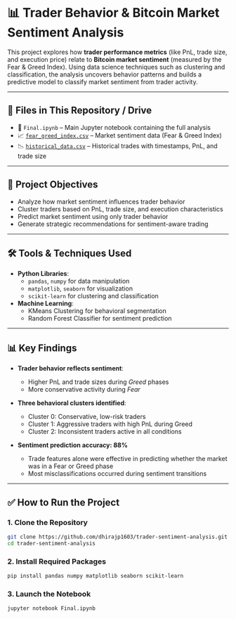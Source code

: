 # 📊 Trader Behavior & Bitcoin Market Sentiment Analysis

This project explores how **trader performance metrics** (like PnL, trade size, and execution price) relate to **Bitcoin market sentiment** (measured by the Fear & Greed Index). Using data science techniques such as clustering and classification, the analysis uncovers behavior patterns and builds a predictive model to classify market sentiment from trader activity.

---

## 📁 Files in This Repository / Drive

- 📓 `Final.ipynb` – Main Jupyter notebook containing the full analysis  
- 📈 [`fear_greed_index.csv`](https://drive.google.com/file/d/1PgQC0tO8XN-wqkNyghWc_-mnrYv_nhSf/view?usp=sharing) – Market sentiment data (Fear & Greed Index)  
- 📉 [`historical_data.csv`](https://drive.google.com/file/d/1IAfLZwu6rJzyWKgBToqwSmmVYU6VbjVs/view?usp=sharing) – Historical trades with timestamps, PnL, and trade size  

---

## 🎯 Project Objectives

- Analyze how market sentiment influences trader behavior
- Cluster traders based on PnL, trade size, and execution characteristics
- Predict market sentiment using only trader behavior
- Generate strategic recommendations for sentiment-aware trading

---

## 🛠️ Tools & Techniques Used

- **Python Libraries**:
  - `pandas`, `numpy` for data manipulation
  - `matplotlib`, `seaborn` for visualization
  - `scikit-learn` for clustering and classification
- **Machine Learning**:
  - KMeans Clustering for behavioral segmentation
  - Random Forest Classifier for sentiment prediction

---

## 📊 Key Findings

- **Trader behavior reflects sentiment**:
  - Higher PnL and trade sizes during _Greed_ phases
  - More conservative activity during _Fear_
  
- **Three behavioral clusters identified**:
  - Cluster 0: Conservative, low-risk traders
  - Cluster 1: Aggressive traders with high PnL during Greed
  - Cluster 2: Inconsistent traders active in all conditions

- **Sentiment prediction accuracy: 88%**
  - Trade features alone were effective in predicting whether the market was in a Fear or Greed phase
  - Most misclassifications occurred during sentiment transitions

---

## ✅ How to Run the Project

### 1. Clone the Repository

```bash
git clone https://github.com/dhirajp1603/trader-sentiment-analysis.git
cd trader-sentiment-analysis
```
### 2. Install Required Packages

```bash
pip install pandas numpy matplotlib seaborn scikit-learn
```

### 3. Launch the Notebook

```bash
jupyter notebook Final.ipynb
```
